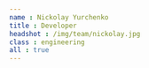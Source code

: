 ```yaml
---
name : Nickolay Yurchenko
title : Developer
headshot : /img/team/nickolay.jpg
class : engineering
all : true
---
```


